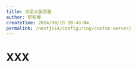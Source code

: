 ```yaml
---
title: 自定义服务器
author: 耶和博
createTime: 2024/08/10 20:48:04
permalink: /nextjs14/configuring/custom-server/
---
```


# XXX